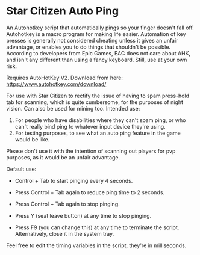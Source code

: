 # Star Citizen Auto Ping
An Autohotkey script that automatically pings so your finger doesn't fall off. Autohotkey is a macro program for making life easier. Automation of key presses is generally not considered cheating unless it gives an unfair advantage, or enables you to do things that shouldn't be possible. According to developers from Epic Games, EAC does not care about AHK, and isn't any different than using a fancy keyboard. Still, use at your own risk.

Requires AutoHotKey V2. Download from here: https://www.autohotkey.com/download/

For use with Star Citizen to rectify the issue of having to spam press-hold tab for scanning, which is quite cumbersome, for the purposes of night vision. Can also be used for mining too.
Intended use: 
1. For people who have disabilities where they can't spam ping, or who can't really bind ping to whatever input device they're using.
2. For testing purposes, to see what an auto ping feature in the game would be like.

Please don't use it with the intention of scanning out players for pvp purposes, as it would be an unfair advantage.

Default use:

- Control + Tab to start pinging every 4 seconds.

- Press Control + Tab again to reduce ping time to 2 seconds.

- Press Control + Tab again to stop pinging.

- Press Y (seat leave button) at any time to stop pinging.

- Press F9 (you can change this) at any time to terminate the script. Alternatively, close it in the system tray.

Feel free to edit the timing variables in the script, they're in milliseconds.
